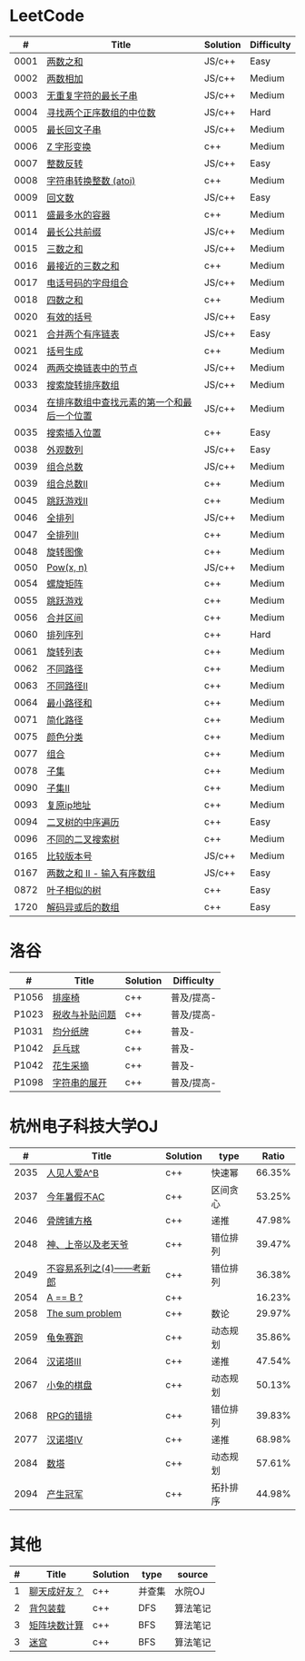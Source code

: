 # LeetCode

| # | Title | Solution | Difficulty |
| ------ | ------ | ------ | ------ |
| 0001 | [两数之和](https://leetcode-cn.com/problems/two-sum/) | JS/c++ | Easy |
| 0002 | [两数相加](https://leetcode-cn.com/problems/add-two-numbers/) | JS/c++ | Medium |
| 0003 | [无重复字符的最长子串](https://leetcode-cn.com/problems/longest-substring-without-repeating-characters/) | JS/c++ | Medium |
| 0004 | [寻找两个正序数组的中位数](https://leetcode.com/problems/median-of-two-sorted-arrays/description/) | JS/c++ | Hard |
| 0005 | [最长回文子串](https://leetcode-cn.com/problems/longest-palindromic-substring/) | JS/c++ | Medium |
| 0006 | [Z 字形变换](https://leetcode-cn.com/problems/zigzag-conversion/) | c++ | Medium |
| 0007 | [整数反转](https://leetcode-cn.com/problems/reverse-integer/) | JS/c++ | Easy |
| 0008 | [字符串转换整数 (atoi)](https://leetcode-cn.com/problems/string-to-integer-atoi/) | c++ | Medium |
| 0009 | [回文数](https://leetcode-cn.com/problems/palindrome-number/) | JS/c++ | Easy |
| 0011 | [盛最多水的容器](https://leetcode-cn.com/problems/container-with-most-water/) | c++ | Medium |
| 0014 | [最长公共前缀](https://leetcode-cn.com/problems/longest-common-prefix/) | JS/c++ | Medium |
| 0015 | [三数之和](https://leetcode-cn.com/problems/3sum/) | JS/c++ | Medium |
| 0016 | [最接近的三数之和](https://leetcode-cn.com/problems/3sum-closest/) | c++ | Medium |
| 0017 | [电话号码的字母组合](https://leetcode-cn.com/problems/letter-combinations-of-a-phone-number/) | JS/c++ | Medium |
| 0018 | [四数之和](https://leetcode-cn.com/problems/4sum/) | c++ | Medium |
| 0020 | [有效的括号](https://leetcode-cn.com/problems/valid-parentheses/) | JS/c++ | Easy |
| 0021 | [合并两个有序链表](https://leetcode-cn.com/problems/merge-two-sorted-lists/) | JS/c++ | Easy |
| 0021 | [括号生成](https://leetcode-cn.com/problems/generate-parentheses/) | c++ | Medium |
| 0024 | [两两交换链表中的节点](https://leetcode-cn.com/problems/swap-nodes-in-pairs/) | JS/c++ | Medium |
| 0033 | [搜索旋转排序数组](https://leetcode-cn.com/problems/search-in-rotated-sorted-array/) | JS/c++ | Medium |
| 0034 | [在排序数组中查找元素的第一个和最后一个位置](https://leetcode-cn.com/problems/find-first-and-last-position-of-element-in-sorted-array/) | JS/c++ | Medium |
| 0035 | [搜索插入位置](https://leetcode-cn.com/problems/search-insert-position/) | c++ | Easy |
| 0038 | [外观数列](https://leetcode-cn.com/problems/count-and-say/) | JS/c++ | Easy |
| 0039 | [组合总数](https://leetcode-cn.com/problems/combination-sum/) | JS/c++ | Medium |
| 0039 | [组合总数Ⅱ](https://leetcode-cn.com/problems/combination-sum-ii/) | c++ | Medium |
| 0045 | [跳跃游戏Ⅱ](https://leetcode-cn.com/problems/jump-game-ii/) | c++ | Medium |
| 0046 | [全排列](https://leetcode-cn.com/problems/permutations/) | JS/c++ | Medium |
| 0047 | [全排列Ⅱ](https://leetcode-cn.com/problems/permutations-ii/) | c++ | Medium |
| 0048 | [旋转图像](https://leetcode-cn.com/problems/rotate-image/) | c++ | Medium |
| 0050 | [Pow(x, n)](https://leetcode-cn.com/problems/powx-n/) | JS/c++ | Medium |
| 0054 | [螺旋矩阵](https://leetcode-cn.com/problems/spiral-matrix/) | c++ | Medium |
| 0055 | [跳跃游戏](https://leetcode-cn.com/problems/jump-game/) | c++ | Medium |
| 0056 | [合并区间](https://leetcode-cn.com/problems/merge-intervals/) | c++ | Medium |
| 0060 | [排列序列](https://leetcode-cn.com/problems/permutation-sequence/) | c++ | Hard |
| 0061 | [旋转列表](https://leetcode-cn.com/problems/rotate-list/) | c++ | Medium |
| 0062 | [不同路径](https://leetcode-cn.com/problems/unique-paths/) | c++ | Medium |
| 0063 | [不同路径II](https://leetcode-cn.com/problems/unique-paths-ii/) | c++ | Medium |
| 0064 | [最小路径和](https://leetcode-cn.com/problems/minimum-path-sum/) | c++ | Medium |
| 0071 | [简化路径](https://leetcode-cn.com/problems/simplify-path) | c++ | Medium |
| 0075 | [颜色分类](https://leetcode-cn.com/problems/sort-colors/) | c++ | Medium |
| 0077 | [组合](https://leetcode-cn.com/problems/combinations/) | c++ | Medium |
| 0078 | [子集](https://leetcode-cn.com/problems/subsets/) | c++ | Medium |
| 0090 | [子集Ⅱ](https://leetcode-cn.com/problems/subsets-ii/) | c++ | Medium |
| 0093 | [复原ip地址](https://leetcode-cn.com/problems/restore-ip-addresses/) | c++ | Medium |
| 0094 | [二叉树的中序遍历](https://leetcode-cn.com/problems/binary-tree-inorder-traversal/) | c++ | Easy |
| 0096 | [不同的二叉搜索树](https://leetcode-cn.com/problems/unique-binary-search-trees/) | c++ | Medium |
| 0165 | [比较版本号](https://leetcode.com/problems/compare-version-numbers/description/) | JS/c++ | Medium |
| 0167 | [两数之和 II - 输入有序数组](https://leetcode-cn.com/problems/two-sum-ii-input-array-is-sorted/) | JS/c++ | Easy |
| 0872 | [叶子相似的树](https://leetcode-cn.com/problems/leaf-similar-trees/) | c++ | Easy |
| 1720 | [解码异或后的数组](https://leetcode-cn.com/problems/decode-xored-array/) | c++ | Easy |
# 洛谷

| # | Title | Solution | Difficulty |
| ------ | ------ | ------ | ------ |
| P1056 | [排座椅](https://www.luogu.com.cn/problem/P1056) | c++ | 普及/提高- |
| P1023 | [税收与补贴问题](https://www.luogu.com.cn/problem/P1023) | c++ | 普及/提高- |
| P1031 | [均分纸牌](https://www.luogu.com.cn/problem/P1031) | c++ | 普及- |
| P1042 | [乒乓球](https://www.luogu.com.cn/problem/P1042) | c++ | 普及- |
| P1042 | [花生采摘](https://www.luogu.com.cn/problem/P1086) | c++ | 普及- |
| P1098 | [字符串的展开](https://www.luogu.com.cn/problem/P1098) | c++ | 普及/提高- |
# 杭州电子科技大学OJ

| # | Title | Solution | type | Ratio |
| ------ | ------ | ------ | ------ | ------ |
| 2035 | [人见人爱A^B](http://acm.hdu.edu.cn/showproblem.php?pid=2035) | c++ | 快速幂 | 66.35% |
| 2037 | [今年暑假不AC](http://acm.hdu.edu.cn/showproblem.php?pid=2037) | c++ | 区间贪心 | 53.25% |
| 2046 | [骨牌铺方格](http://acm.hdu.edu.cn/showproblem.php?pid=2046) | c++ | 递推 | 47.98% |
| 2048 | [神、上帝以及老天爷](http://acm.hdu.edu.cn/showproblem.php?pid=2048) | c++ | 错位排列 | 39.47% |
| 2049 | [不容易系列之(4)——考新郎](http://acm.hdu.edu.cn/showproblem.php?pid=2049) | c++ | 错位排列 | 36.38% |
| 2054 | [A == B ?](http://acm.hdu.edu.cn/showproblem.php?pid=2054) | c++ |  | 16.23% |
| 2058 | [The sum problem](http://acm.hdu.edu.cn/showproblem.php?pid=2058) | c++ | 数论 | 29.97% |
| 2059 | [龟兔赛跑](http://acm.hdu.edu.cn/showproblem.php?pid=2059) | c++ | 动态规划 | 35.86% |
| 2064 | [汉诺塔III](http://acm.hdu.edu.cn/showproblem.php?pid=2064) | c++ | 递推 | 47.54% |
| 2067 | [小兔的棋盘](http://acm.hdu.edu.cn/showproblem.php?pid=2067) | c++ | 动态规划 | 50.13% |
| 2068 | [RPG的错排](http://acm.hdu.edu.cn/showproblem.php?pid=2068) | c++ | 错位排列 | 39.83% |
| 2077 | [汉诺塔IV](http://acm.hdu.edu.cn/showproblem.php?pid=2077) | c++ | 递推 | 68.98% |
| 2084 | [数塔](http://acm.hdu.edu.cn/showproblem.php?pid=2084) | c++ | 动态规划 | 57.61% |
| 2094 | [产生冠军](http://acm.hdu.edu.cn/showproblem.php?pid=2094) | c++ | 拓扑排序 | 44.98% |

# 其他
| # | Title | Solution | type | source |
| ------ | ------ | ------ | ------ | ------ |
| 1 | [聊天成好友？](http://192.168.60.36/JudgeOnline/problem.php?id=1718) | c++ | 并查集 | 水院OJ |
| 2 | [背包装载]() | c++ | DFS | 算法笔记 |
| 3 | [矩阵块数计算]() | c++ | BFS | 算法笔记 |
| 3 | [迷宫]() | c++ | BFS | 算法笔记 |
